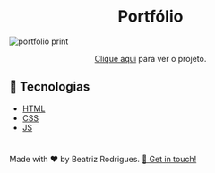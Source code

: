 <h1 align="center"> Portfólio </h1>

![portfolio print](https://user-images.githubusercontent.com/94017930/194779856-2ebd2a7a-4693-4a02-9b8f-088ce6d985a6.PNG)

<p align="center"><a href="https://portfoliodb.vercel.app/">Clique aqui</a> para ver o projeto.</p>


## :rocket: Tecnologias
 - [HTML](https://developer.mozilla.org/pt-BR/docs/Web/HTML)
 - [CSS](https://www.w3schools.com/css/)
 - [JS](https://developer.mozilla.org/pt-BR/docs/Web/JavaScript)
 
 
 #
 <p> Made with ♥ by Beatriz Rodrigues. <a href="https://www.linkedin.com/in/devbeatriz/">👋 Get in touch!</a></p>
